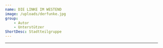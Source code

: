 ```yaml
---
name: DIE LINKE IM WESTEND
image: /uploads/derfunke.jpg
group: 
    - Autor
    - Unterstützer
ShortDesc: Stadtteilgruppe
---
```


----
